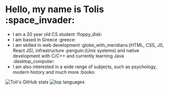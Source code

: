 <h1>Hello, my name is Tolis :space_invader:</h1>
<ul>
<li>I am a 20 year old CS student :floppy_disk:</li>
<li>I am based in Greece :greece:</li>
<li>I am skilled in web development :globe_with_meridians:(HTML, CSS, JS, React JS), infrastructure :penguin:(Unix systems) and native development with C/C++ and currently learning Java :desktop_computer:</li>
<li>I am also interested in a wide range of subjects, such as psychology, modern history and much more :books:</li>
</ul>
<img src="https://github-readme-stats.vercel.app/api?username=TolisSth&count_private=true$show_icons=true&theme=dracula" alt="Toli's GitHub stats"> 
<img src="https://github-readme-stats.vercel.app/api/top-langs/?username=TolisSth&theme=dracula" alt="top languages">
